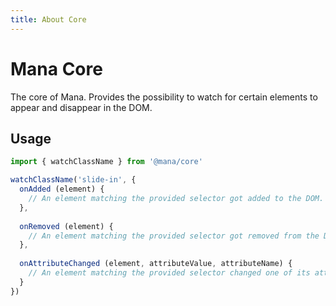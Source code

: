 ```yaml
---
title: About Core
---
```


# Mana Core

The core of Mana. Provides the possibility to watch for certain elements to appear and disappear in the DOM.

## Usage

~~~ js
import { watchClassName } from '@mana/core'

watchClassName('slide-in', {
  onAdded (element) {
    // An element matching the provided selector got added to the DOM.
  },
  
  onRemoved (element) {
    // An element matching the provided selector got removed from the DOM.
  },
  
  onAttributeChanged (element, attributeValue, attributeName) {
    // An element matching the provided selector changed one of its attributes.
  }
})
~~~
